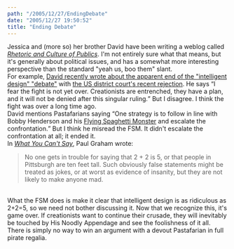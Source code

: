 ```yaml
---
path: "/2005/12/27/EndingDebate" 
date: "2005/12/27 19:50:52" 
title: "Ending Debate" 
---
```

Jessica and (more so) her brother David have been writing a weblog called <cite><a href="http://parasox.blogspot.com">Rhetoric and Culture of Publics</a></cite>. I'm not entirely sure what that means, but it's generally about political issues, and has a somewhat more interesting perspective than the standard "yeah us, boo them" slant.<br>For example, <a href="http://parasox.blogspot.com/2005/12/evolution-and-intelligent-design-some.html">David recently wrote about the apparent end of the "intelligent design" "debate"</a> with <a href="http://news.bbc.co.uk/1/hi/world/americas/4545822.stm">the US district court's recent rejection</a>. He says <q>I fear the fight is not yet over. Creationists are entrenched, they have a plan, and it will not be denied after this singular ruling.</q> But I disagree. I think the fight was over a long time ago.<br>David mentions Pastafarians saying <q>One strategy is to follow in line with Bobby Henderson and his <a href="http://www.venganza.org/index.htm">Flying Spaghetti Monster</a> and escalate the confrontation.</q> But I think he misread the FSM. It didn't escalate the confrontation at all; it ended it.<br>In <cite><a href="http://www.paulgraham.com/say.html">What You Can't Say</a></cite>, Paul Graham wrote:<br><blockquote>No one gets in trouble for saying that 2 + 2 is 5, or that people in Pittsburgh are ten feet tall. Such obviously false statements might be treated as jokes, or at worst as evidence of insanity, but they are not likely to make anyone mad.</blockquote><br>What the FSM does is make it clear that intelligent design is as ridiculous as 2+2=5, so we need not bother discussing it. Now that we recognize this, it's game over. If creationists want to continue their crusade, they will inevitably be touched by His Noodly Appendage and see the foolishness of it all. There is simply no way to win an argument with a devout Pastafarian in full pirate regalia.